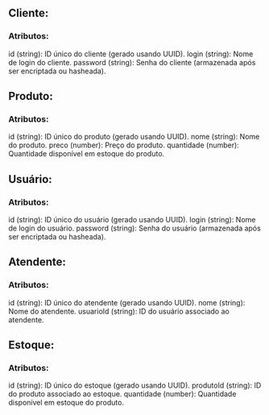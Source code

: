 ## Cliente:

### Atributos:
id (string): ID único do cliente (gerado usando UUID).
login (string): Nome de login do cliente.
password (string): Senha do cliente (armazenada após ser encriptada ou hasheada).

## Produto:

### Atributos:
id (string): ID único do produto (gerado usando UUID).
nome (string): Nome do produto.
preco (number): Preço do produto.
quantidade (number): Quantidade disponível em estoque do produto.

## Usuário:

### Atributos:
id (string): ID único do usuário (gerado usando UUID).
login (string): Nome de login do usuário.
password (string): Senha do usuário (armazenada após ser encriptada ou hasheada).

## Atendente:

### Atributos:
id (string): ID único do atendente (gerado usando UUID).
nome (string): Nome do atendente.
usuarioId (string): ID do usuário associado ao atendente.

## Estoque:

### Atributos:
id (string): ID único do estoque (gerado usando UUID).
produtoId (string): ID do produto associado ao estoque.
quantidade (number): Quantidade disponível em estoque do produto.

